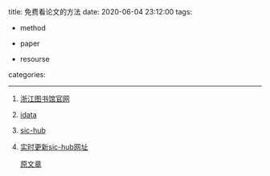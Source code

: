 title: 免费看论文的方法
date: 2020-06-04 23:12:00
tags: 

- method

- paper

- resourse 

categories:

---
1. [浙江图书馆官网](http://zjisa.zjlib.cn/)

1. [idata](https://www.cn-ki.net/)

2. [sic-hub](https://sci-hub.tw/)

3. [实时更新sic-hub网址](http://tool.yovisun.com/scihub/)

	
	
	[原文章](http://mp.weixin.qq.com/s?__biz=MzI5NDM1MjcyMw==&mid=100000120&idx=1&sn=6e9a7365a41c27378eb59c9195b81d2c&chksm=6c6563445b12ea52b87f0ff3547db263092af8247064a7e33c1b260dd7298667076376c2f00b#rd)
